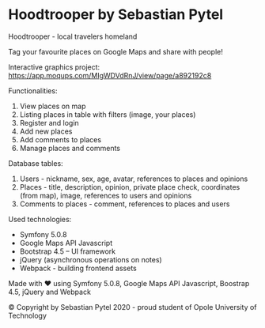 # Hoodtrooper by Sebastian Pytel
Hoodtrooper - local travelers homeland

Tag your favourite places on Google Maps and share with people!

Interactive graphics project: https://app.moqups.com/MIgWDVdRnJ/view/page/a892192c8

Functionalities:
1. View places on map
2. Listing places in table with filters (image, your places)
3. Register and login
4. Add new places
5. Add comments to places
6. Manage places and comments

Database tables:
1. Users - nickname, sex, age, avatar, references to places and opinions
2. Places - title, description, opinion, private place check, coordinates (from map), image, references to users and opinions
3. Comments to places - comment, references to places and users

Used technologies:
- Symfony 5.0.8
- Google Maps API Javascript
- Bootstrap 4.5 – UI framework
- jQuery (asynchronous operations on notes)
- Webpack - building frontend assets

Made with ❤ using Symfony 5.0.8, Google Maps API Javascript, Boostrap 4.5, jQuery and Webpack

© Copyright by Sebastian Pytel 2020 - proud student of Opole University of Technology
